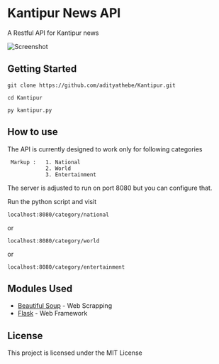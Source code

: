# Kantipur News API

A Restful API for Kantipur news

![Screenshot](http://i.imgur.com/gdzunPc.png "Screenshot: JSON Response")

## Getting Started

```
git clone https://github.com/adityathebe/Kantipur.git
```
```
cd Kantipur
```
```
py kantipur.py
```

## How to use

The API is currently designed to work only for following categories
~~~
 Markup : 	1. National
    		2. World
    		3. Entertainment
~~~
	

The server is adjusted to run on port 8080 but you can configure that.

Run the python script and visit 
```
localhost:8080/category/national
```
or
```
localhost:8080/category/world
```
or
```
localhost:8080/category/entertainment
```

## Modules Used

* [Beautiful Soup](https://www.crummy.com/software/BeautifulSoup/) - Web Scrapping
* [Flask](http://flask.pocoo.org/) - Web Framework

## License

This project is licensed under the MIT License